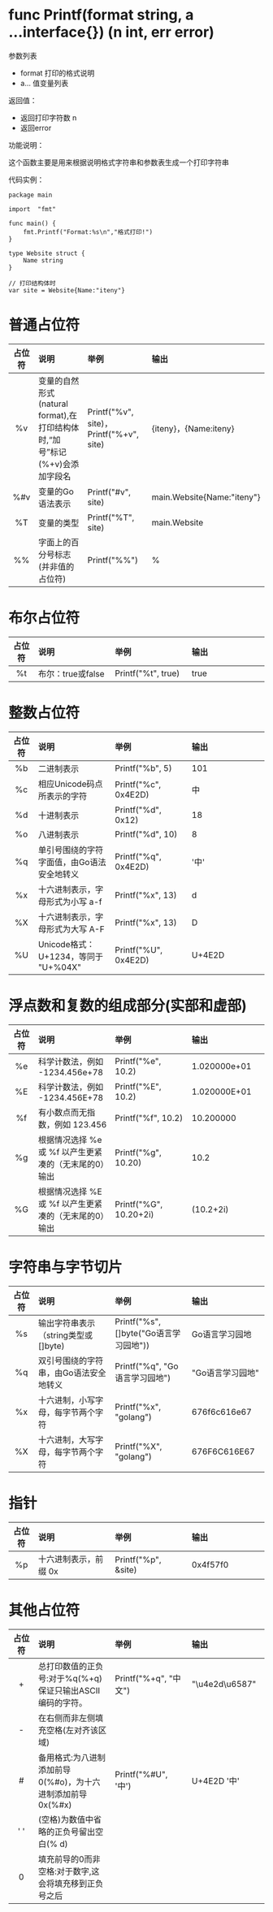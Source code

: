 
# func Printf(format string, a ...interface{}) (n int, err error)

参数列表

- format 打印的格式说明 
- a... 值变量列表

返回值：

- 返回打印字符数 n
- 返回error

功能说明：

这个函数主要是用来根据说明格式字符串和参数表生成一个打印字符串

代码实例：

 	package main
	
	import 	"fmt"
		
	func main() {
		fmt.Printf("Format:%s\n","格式打印!")
	}
```
type Website struct {
    Name string
}

// 打印结构体时
var site = Website{Name:"iteny"}
```
# 普通占位符
<table>
	<thead>
	<tr>
		<th align="center" width="10%">占位符</th>
		<th align="left" width="30%">说明</th>
		<th align="left" width="30%">举例</th>
		<th align="left" width="30%">输出</th>
	</tr>
	</thead>
	<tbody>
	<tr>
		<td align="center">%v</td>
		<td align="left">变量的自然形式(natural format),在打印结构体时,“加号”标记(%+v)会添加字段名</td>
		<td align="left">Printf("%v", site)，Printf("%+v", site)</td>
		<td align="left">{iteny}，{Name:iteny}</td>
	</tr>
	<tr>
		<td align="center">%#v</td>
		<td align="left">变量的Go语法表示</td>
		<td align="left">Printf("#v", site)</td>
		<td align="left">main.Website{Name:"iteny"}</td>
	</tr>
	<tr>
		<td align="center">%T</td>
		<td align="left">变量的类型</td>
		<td align="left">Printf("%T", site)</td>
		<td align="left">main.Website</td>
	</tr>
	<tr>
		<td align="center">%%</td>
		<td align="left">字面上的百分号标志(并非值的占位符)</td>
		<td align="left">Printf("%%")</td>
		<td align="left">%</td>
	</tr>
	</tbody>
</table>                         

# 布尔占位符
<table>
	<thead>
	<tr>
		<th align="center" width="10%">占位符</th>
		<th align="left" width="30%">说明</th>
		<th align="left" width="30%">举例</th>
		<th align="left" width="30%">输出</th>
	</tr>
	</thead>
	<tbody>	
	<tr>
		<td align="center">%t</td>
		<td align="left">布尔：true或false</td>
		<td align="left"> Printf("%t", true)</td>
		<td align="left">true</td>
	</tr>
	</tbody>
</table>   

# 整数占位符
<table>
	<thead>
	<tr>
		<th align="center" width="10%">占位符</th>
		<th align="left" width="30%">说明</th>
		<th align="left" width="30%">举例</th>
		<th align="left" width="30%">输出</th>
	</tr>
	</thead>
	<tbody>	
	<tr>
		<td align="center">%b</td>
		<td align="left">二进制表示</td>
		<td align="left">Printf("%b", 5)</td>
		<td align="left">101</td>
	</tr>
	<tr>
		<td align="center">%c</td>
		<td align="left">相应Unicode码点所表示的字符</td>
		<td align="left">Printf("%c", 0x4E2D)</td>
		<td align="left">中</td>
	</tr>
	<tr>
		<td align="center">%d</td>
		<td align="left">十进制表示</td>
		<td align="left">Printf("%d", 0x12)</td>
		<td align="left">18</td>
	</tr>
	<tr>
		<td align="center">%o</td>
		<td align="left">八进制表示</td>
		<td align="left">Printf("%d", 10)</td>
		<td align="left">8</td>
	</tr>
	<tr>
		<td align="center">%q</td>
		<td align="left">单引号围绕的字符字面值，由Go语法安全地转义</td>
		<td align="left">Printf("%q", 0x4E2D)</td>
		<td align="left">'中'</td>
	</tr>
	<tr>
		<td align="center">%x</td>
		<td align="left">十六进制表示，字母形式为小写 a-f</td>
		<td align="left">Printf("%x", 13)</td>
		<td align="left">d</td>
	</tr>
	<tr>
		<td align="center">%X</td>
		<td align="left">十六进制表示，字母形式为大写 A-F</td>
		<td align="left">Printf("%x", 13)</td>
		<td align="left">D</td>
	</tr>
	<tr>
		<td align="center">%U</td>
		<td align="left">Unicode格式：U+1234，等同于 "U+%04X"</td>
		<td align="left">Printf("%U", 0x4E2D)</td>
		<td align="left">U+4E2D</td>
	</tr>
	</tbody>
</table>   

# 浮点数和复数的组成部分(实部和虚部)
<table>
	<thead>
	<tr>
		<th align="center" width="10%">占位符</th>
		<th align="left" width="30%">说明</th>
		<th align="left" width="30%">举例</th>
		<th align="left" width="30%">输出</th>
	</tr>
	</thead>
	<tbody>	
	<tr>
		<td align="center">%e</td>
		<td align="left">科学计数法，例如 -1234.456e+78</td>
		<td align="left"> Printf("%e", 10.2)</td>
		<td align="left">1.020000e+01</td>
	</tr>
	<tr>
		<td align="center">%E</td>
		<td align="left">科学计数法，例如 -1234.456E+78</td>
		<td align="left">Printf("%E", 10.2)</td>
		<td align="left">1.020000E+01</td>
	</tr>
	<tr>
		<td align="center">%f</td>
		<td align="left">有小数点而无指数，例如 123.456</td>
		<td align="left">Printf("%f", 10.2)</td>
		<td align="left">10.200000</td>
	</tr>
	<tr>
		<td align="center">%g</td>
		<td align="left">根据情况选择 %e 或 %f 以产生更紧凑的（无末尾的0）输出</td>
		<td align="left">Printf("%g", 10.20)</td>
		<td align="left">10.2</td>
	</tr>
	<tr>
		<td align="center">%G</td>
		<td align="left">根据情况选择 %E 或 %f 以产生更紧凑的（无末尾的0）输出</td>
		<td align="left">Printf("%G", 10.20+2i)</td>
		<td align="left">(10.2+2i)</td>
	</tr>	
	</tbody>
</table>

# 字符串与字节切片
<table>
	<thead>
	<tr>
		<th align="center" width="10%">占位符</th>
		<th align="left" width="30%">说明</th>
		<th align="left" width="30%">举例</th>
		<th align="left" width="30%">输出</th>
	</tr>
	</thead>
	<tbody>	
	<tr>
		<td align="center">%s</td>
		<td align="left">输出字符串表示（string类型或[]byte)</td>
		<td align="left">Printf("%s", []byte("Go语言学习园地"))</td>
		<td align="left">Go语言学习园地</td>
	</tr>
	<tr>
		<td align="center">%q</td>
		<td align="left">双引号围绕的字符串，由Go语法安全地转义</td>
		<td align="left">Printf("%q", "Go语言学习园地")</td>
		<td align="left">"Go语言学习园地"</td>
	</tr>
	<tr>
		<td align="center">%x</td>
		<td align="left">十六进制，小写字母，每字节两个字符</td>
		<td align="left">Printf("%x", "golang")</td>
		<td align="left">676f6c616e67</td>
	</tr>
	<tr>
		<td align="center">%X</td>
		<td align="left">十六进制，大写字母，每字节两个字符</td>
		<td align="left">Printf("%X", "golang")</td>
		<td align="left">676F6C616E67</td>
	</tr>
	</tbody>
</table> 

# 指针
<table>
	<thead>
	<tr>
		<th align="center" width="10%">占位符</th>
		<th align="left" width="30%">说明</th>
		<th align="left" width="30%">举例</th>
		<th align="left" width="30%">输出</th>
	</tr>
	</thead>
	<tbody>	
	<tr>
		<td align="center">%p</td>
		<td align="left">十六进制表示，前缀 0x</td>
		<td align="left">Printf("%p", &site)</td>
		<td align="left">0x4f57f0</td>
	</tr>
	</tbody>
</table> 

# 其他占位符
<table>
	<thead>
	<tr>
		<th align="center" width="10%">占位符</th>
		<th align="left" width="30%">说明</th>
		<th align="left" width="30%">举例</th>
		<th align="left" width="30%">输出</th>
	</tr>
	</thead>
	<tbody>	
	<tr>
		<td align="center">+</td>
		<td align="left">总打印数值的正负号:对于%q(%+q)保证只输出ASCII编码的字符。</td>
		<td align="left">Printf("%+q", "中文")</td>
		<td align="left">"\u4e2d\u6587"</td>
	</tr>
	<tr>
		<td align="center">-</td>
		<td align="left">在右侧而非左侧填充空格(左对齐该区域)</td>
		<td align="left"></td>
		<td align="left"></td>
	</tr>
	<tr>
		<td align="center">#</td>
		<td align="left">备用格式:为八进制添加前导0(%#o)，为十六进制添加前导0x(%#x)</td>
		<td align="left">Printf("%#U", '中')</td>
		<td align="left">U+4E2D '中'</td>
	</tr>
	<tr>
		<td align="center">' '</td>
		<td align="left">(空格)为数值中省略的正负号留出空白(% d)</td>
		<td align="left"></td>
		<td align="left"></td>
	</tr>
	<tr>
		<td align="center">0</td>
		<td align="left">填充前导的0而非空格:对于数字,这会将填充移到正负号之后</td>
		<td align="left"></td>
		<td align="left"></td>
	</tr>
	</tbody>
</table> 







